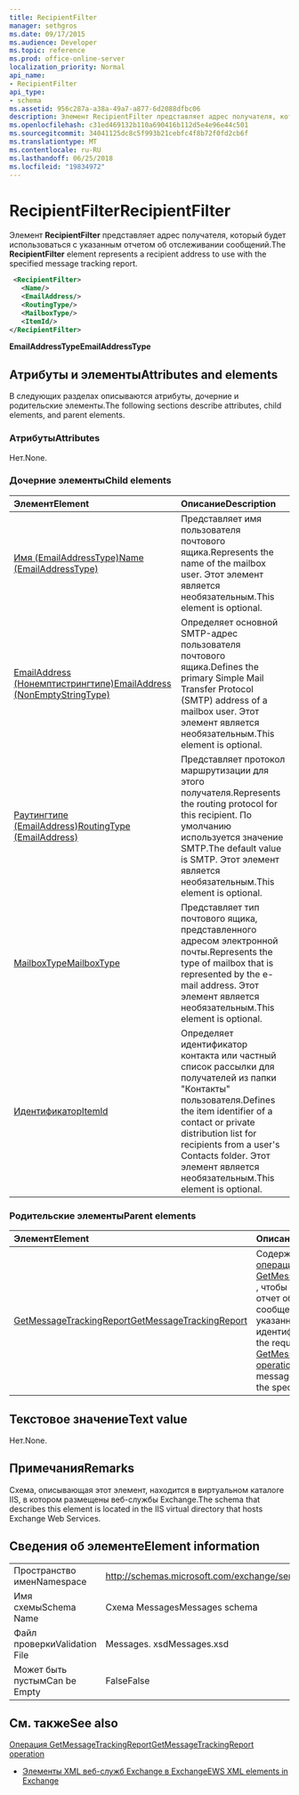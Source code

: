 ```yaml
---
title: RecipientFilter
manager: sethgros
ms.date: 09/17/2015
ms.audience: Developer
ms.topic: reference
ms.prod: office-online-server
localization_priority: Normal
api_name:
- RecipientFilter
api_type:
- schema
ms.assetid: 956c287a-a38a-49a7-a877-6d2088dfbc06
description: Элемент RecipientFilter представляет адрес получателя, который будет использоваться с указанным отчетом об отслеживании сообщений.
ms.openlocfilehash: c31ed469132b110a690416b112d5e4e96e44c501
ms.sourcegitcommit: 34041125dc8c5f993b21cebfc4f8b72f0fd2cb6f
ms.translationtype: MT
ms.contentlocale: ru-RU
ms.lasthandoff: 06/25/2018
ms.locfileid: "19834972"
---
```

# <a name="recipientfilter"></a><span data-ttu-id="13f5f-103">RecipientFilter</span><span class="sxs-lookup"><span data-stu-id="13f5f-103">RecipientFilter</span></span>

<span data-ttu-id="13f5f-104">Элемент **RecipientFilter** представляет адрес получателя, который будет использоваться с указанным отчетом об отслеживании сообщений.</span><span class="sxs-lookup"><span data-stu-id="13f5f-104">The **RecipientFilter** element represents a recipient address to use with the specified message tracking report.</span></span> 
  
```XML
 <RecipientFilter>
   <Name/>
   <EmailAddress/>
   <RoutingType/>
   <MailboxType/>
   <ItemId/>
</RecipientFilter>
```

 <span data-ttu-id="13f5f-105">**EmailAddressType**</span><span class="sxs-lookup"><span data-stu-id="13f5f-105">**EmailAddressType**</span></span>
## <a name="attributes-and-elements"></a><span data-ttu-id="13f5f-106">Атрибуты и элементы</span><span class="sxs-lookup"><span data-stu-id="13f5f-106">Attributes and elements</span></span>

<span data-ttu-id="13f5f-107">В следующих разделах описываются атрибуты, дочерние и родительские элементы.</span><span class="sxs-lookup"><span data-stu-id="13f5f-107">The following sections describe attributes, child elements, and parent elements.</span></span>
  
### <a name="attributes"></a><span data-ttu-id="13f5f-108">Атрибуты</span><span class="sxs-lookup"><span data-stu-id="13f5f-108">Attributes</span></span>

<span data-ttu-id="13f5f-109">Нет.</span><span class="sxs-lookup"><span data-stu-id="13f5f-109">None.</span></span>
  
### <a name="child-elements"></a><span data-ttu-id="13f5f-110">Дочерние элементы</span><span class="sxs-lookup"><span data-stu-id="13f5f-110">Child elements</span></span>

|<span data-ttu-id="13f5f-111">**Элемент**</span><span class="sxs-lookup"><span data-stu-id="13f5f-111">**Element**</span></span>|<span data-ttu-id="13f5f-112">**Описание**</span><span class="sxs-lookup"><span data-stu-id="13f5f-112">**Description**</span></span>|
|:-----|:-----|
|[<span data-ttu-id="13f5f-113">Имя (EmailAddressType)</span><span class="sxs-lookup"><span data-stu-id="13f5f-113">Name (EmailAddressType)</span></span>](name-emailaddresstype.md) <br/> |<span data-ttu-id="13f5f-114">Представляет имя пользователя почтового ящика.</span><span class="sxs-lookup"><span data-stu-id="13f5f-114">Represents the name of the mailbox user.</span></span> <span data-ttu-id="13f5f-115">Этот элемент является необязательным.</span><span class="sxs-lookup"><span data-stu-id="13f5f-115">This element is optional.</span></span>  <br/> |
|[<span data-ttu-id="13f5f-116">EmailAddress (Нонемптистрингтипе)</span><span class="sxs-lookup"><span data-stu-id="13f5f-116">EmailAddress (NonEmptyStringType)</span></span>](emailaddress-nonemptystringtype.md) <br/> |<span data-ttu-id="13f5f-117">Определяет основной SMTP-адрес пользователя почтового ящика.</span><span class="sxs-lookup"><span data-stu-id="13f5f-117">Defines the primary Simple Mail Transfer Protocol (SMTP) address of a mailbox user.</span></span> <span data-ttu-id="13f5f-118">Этот элемент является необязательным.</span><span class="sxs-lookup"><span data-stu-id="13f5f-118">This element is optional.</span></span>  <br/> |
|[<span data-ttu-id="13f5f-119">Раутингтипе (EmailAddress)</span><span class="sxs-lookup"><span data-stu-id="13f5f-119">RoutingType (EmailAddress)</span></span>](routingtype-emailaddress.md) <br/> |<span data-ttu-id="13f5f-120">Представляет протокол маршрутизации для этого получателя.</span><span class="sxs-lookup"><span data-stu-id="13f5f-120">Represents the routing protocol for this recipient.</span></span> <span data-ttu-id="13f5f-121">По умолчанию используется значение SMTP.</span><span class="sxs-lookup"><span data-stu-id="13f5f-121">The default value is SMTP.</span></span> <span data-ttu-id="13f5f-122">Этот элемент является необязательным.</span><span class="sxs-lookup"><span data-stu-id="13f5f-122">This element is optional.</span></span>  <br/> |
|[<span data-ttu-id="13f5f-123">MailboxType</span><span class="sxs-lookup"><span data-stu-id="13f5f-123">MailboxType</span></span>](mailboxtype.md) <br/> |<span data-ttu-id="13f5f-124">Представляет тип почтового ящика, представленного адресом электронной почты.</span><span class="sxs-lookup"><span data-stu-id="13f5f-124">Represents the type of mailbox that is represented by the e-mail address.</span></span> <span data-ttu-id="13f5f-125">Этот элемент является необязательным.</span><span class="sxs-lookup"><span data-stu-id="13f5f-125">This element is optional.</span></span>  <br/> |
|[<span data-ttu-id="13f5f-126">Идентификатор</span><span class="sxs-lookup"><span data-stu-id="13f5f-126">ItemId</span></span>](itemid.md) <br/> |<span data-ttu-id="13f5f-127">Определяет идентификатор контакта или частный список рассылки для получателей из папки "Контакты" пользователя.</span><span class="sxs-lookup"><span data-stu-id="13f5f-127">Defines the item identifier of a contact or private distribution list for recipients from a user's Contacts folder.</span></span> <span data-ttu-id="13f5f-128">Этот элемент является необязательным.</span><span class="sxs-lookup"><span data-stu-id="13f5f-128">This element is optional.</span></span>  <br/> |
   
### <a name="parent-elements"></a><span data-ttu-id="13f5f-129">Родительские элементы</span><span class="sxs-lookup"><span data-stu-id="13f5f-129">Parent elements</span></span>

|<span data-ttu-id="13f5f-130">**Элемент**</span><span class="sxs-lookup"><span data-stu-id="13f5f-130">**Element**</span></span>|<span data-ttu-id="13f5f-131">**Описание**</span><span class="sxs-lookup"><span data-stu-id="13f5f-131">**Description**</span></span>|
|:-----|:-----|
|[<span data-ttu-id="13f5f-132">GetMessageTrackingReport</span><span class="sxs-lookup"><span data-stu-id="13f5f-132">GetMessageTrackingReport</span></span>](getmessagetrackingreport.md) <br/> |<span data-ttu-id="13f5f-133">Содержит запрос для [операции GetMessageTrackingReport](getmessagetrackingreport-operation.md) , чтобы получить полный отчет об отслеживании сообщений для указанного идентификатора.</span><span class="sxs-lookup"><span data-stu-id="13f5f-133">Contains the request for the [GetMessageTrackingReport operation](getmessagetrackingreport-operation.md) to retrieve the full message tracking report for the specified ID.</span></span>  <br/> |
   
## <a name="text-value"></a><span data-ttu-id="13f5f-134">Текстовое значение</span><span class="sxs-lookup"><span data-stu-id="13f5f-134">Text value</span></span>

<span data-ttu-id="13f5f-135">Нет.</span><span class="sxs-lookup"><span data-stu-id="13f5f-135">None.</span></span>
  
## <a name="remarks"></a><span data-ttu-id="13f5f-136">Примечания</span><span class="sxs-lookup"><span data-stu-id="13f5f-136">Remarks</span></span>

<span data-ttu-id="13f5f-137">Схема, описывающая этот элемент, находится в виртуальном каталоге IIS, в котором размещены веб-службы Exchange.</span><span class="sxs-lookup"><span data-stu-id="13f5f-137">The schema that describes this element is located in the IIS virtual directory that hosts Exchange Web Services.</span></span>
  
## <a name="element-information"></a><span data-ttu-id="13f5f-138">Сведения об элементе</span><span class="sxs-lookup"><span data-stu-id="13f5f-138">Element information</span></span>

|||
|:-----|:-----|
|<span data-ttu-id="13f5f-139">Пространство имен</span><span class="sxs-lookup"><span data-stu-id="13f5f-139">Namespace</span></span>  <br/> |http://schemas.microsoft.com/exchange/services/2006/messages  <br/> |
|<span data-ttu-id="13f5f-140">Имя схемы</span><span class="sxs-lookup"><span data-stu-id="13f5f-140">Schema Name</span></span>  <br/> |<span data-ttu-id="13f5f-141">Схема Messages</span><span class="sxs-lookup"><span data-stu-id="13f5f-141">Messages schema</span></span>  <br/> |
|<span data-ttu-id="13f5f-142">Файл проверки</span><span class="sxs-lookup"><span data-stu-id="13f5f-142">Validation File</span></span>  <br/> |<span data-ttu-id="13f5f-143">Messages. xsd</span><span class="sxs-lookup"><span data-stu-id="13f5f-143">Messages.xsd</span></span>  <br/> |
|<span data-ttu-id="13f5f-144">Может быть пустым</span><span class="sxs-lookup"><span data-stu-id="13f5f-144">Can be Empty</span></span>  <br/> |<span data-ttu-id="13f5f-145">False</span><span class="sxs-lookup"><span data-stu-id="13f5f-145">False</span></span>  <br/> |
   
## <a name="see-also"></a><span data-ttu-id="13f5f-146">См. также</span><span class="sxs-lookup"><span data-stu-id="13f5f-146">See also</span></span>



[<span data-ttu-id="13f5f-147">Операция GetMessageTrackingReport</span><span class="sxs-lookup"><span data-stu-id="13f5f-147">GetMessageTrackingReport operation</span></span>](getmessagetrackingreport-operation.md)


- [<span data-ttu-id="13f5f-148">Элементы XML веб-служб Exchange в Exchange</span><span class="sxs-lookup"><span data-stu-id="13f5f-148">EWS XML elements in Exchange</span></span>](ews-xml-elements-in-exchange.md)

